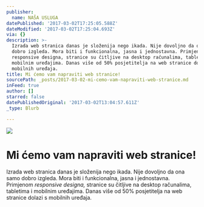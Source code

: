 ```yaml
---
publisher:
  name: NAŠA USLUGA
datePublished: '2017-03-02T17:25:05.588Z'
dateModified: '2017-03-02T17:25:04.693Z'
via: {}
description: >-
  Izrada web stranica danas je složenija nego ikada. Nije dovoljno da ona samo
  dobro izgleda. Mora biti i funkcionalna, jasna i jednostavna. Primjenom
  responsive designa, stranice su čitljive na desktop računalima, tabletima i
  mobilnim uređajima. Danas više od 50% posjetitelja na web stranice dolazi s
  mobilnih uređaja.
title: Mi ćemo vam napraviti web stranice!
sourcePath: _posts/2017-03-02-mi-cemo-vam-napraviti-web-stranice.md
inFeed: true
author: []
starred: false
datePublishedOriginal: '2017-03-02T13:04:57.611Z'
_type: Blurb

---
```

![](https://the-grid-user-content.s3-us-west-2.amazonaws.com/4de87acc-d500-42f0-9248-d654b3c2b0d6.jpg)

# Mi ćemo vam napraviti web stranice!

Izrada web stranica danas je složenija nego ikada. Nije dovoljno da ona samo dobro izgleda. Mora biti i funkcionalna, jasna i jednostavna. Primjenom _responsive designa,_ stranice su čitljive na desktop računalima, tabletima i mobilnim uređajima. Danas više od 50% posjetitelja na web stranice dolazi s mobilnih uređaja.